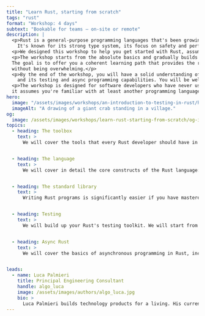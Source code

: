 ```yaml
---
title: "Learn Rust, starting from scratch"
tags: "rust"
format: "Workshop: 4 days"
subtext: "Bookable for teams – on-site or remote"
description: |
  <p>Rust is a general-purpose programming languages that's been growing in popularity over the past few years.
    It's known for its strong type system, its focus on safety and performance, and its modern tooling.</p>
  <p>We designed this workshop to help you get started with Rust, assuming no prior knowledge of the language.</p>
  <p>The workshop starts from the absolute basics and gradually builds up to more advanced topics, interleaving theory with practice.</p>
  The goal is to offer you a coherent learning path that provides the right level of challenge at every step, 
  without being overwhelming.</p>
  <p>By the end of the workshop, you will have a solid understanding of the Rust language, its standard library,
    and its testing and async programming capabilities. You will be well equipped to start your Rust journey!</p>
  <p>The workshop is designed for software developers who have never used Rust before, but 
  it assumes you're familiar with at least another programming language.</p>
hero:
  image: "/assets/images/workshops/an-introduction-to-testing-in-rust/header-background.jpg"
  imageAlt: "A drawing of a giant crab standing in a village."
og:
  image: /assets/images/workshops/learn-rust-starting-from-scratch/og-image.jpeg
topics:
  - heading: The toolbox
    text: >
      We will cover the tools that every Rust developer should have in their toolbox: <code>rustup</code> (toolchain management), <code>cargo</code> (build system and package manager),  <code>clippy</code> (linter), <code>rustfmt</code> (formatter), and <code>rustdoc</code> (documentation generator).


  - heading: The language
    text: >
      We will cover in detail the core constructs of the Rust language: syntax, control flow, pattern matching, type system (traits), ownership and borrowing, polymorphism (generics and trait objects), closures and `Fn*` traits, and panics.


  - heading: The standard library
    text: >
      Writing Rust programs is significantly easier if you have mastered the standard library. We will cover the most important parts of the standard library, including: primitive types, strings and string slices, collections and iterators, conversion traits, smart pointers (<code>Box</code>, <code>Arc</code>, <code>Rc</code>), nullability handling (<code>Option</code>), error handling (<code>Result</code>), and concurrency primitives (threads, channels, locks).


  - heading: Testing
    text: >
      We will build up your Rust's testing toolkit. We will start from scratch, with your first unit test. By the end, you will have a comprehensive understanding of the available  test types, the best practices in terms of test organization as well as their runtime implications. You will be well equipped for the testing challenges ahead of you!


  - heading: Async Rust
    text: >
      We will cover the basics of asynchronous programming in Rust, including:  the <code>Future</code> trait, <code>async</code> functions, the <code>.await</code> operator, spawning tasks, an overview of <code>tokio</code> (the most popular async runtime in Rust), as well as common pitfalls.


leads:
  - name: Luca Palmieri
    title: Principal Engineering Consultant
    handle: algo_luca
    image: /assets/images/authors/algo_luca.jpg
    bio: >
      Luca Palmieri builds technology products for a living. His current focus is on backend development,  software architecture and the Rust programming language. He is the author of "Zero to Production in Rust".
---
```


<!--break-->
